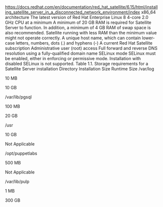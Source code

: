 https://docs.redhat.com/en/documentation/red_hat_satellite/6.15/html/installing_satellite_server_in_a_disconnected_network_environment/index
x86_64 architecture
The latest version of Red Hat Enterprise Linux 8
4-core 2.0 GHz CPU at a minimum
A minimum of 20 GB RAM is required for Satellite Server to function. In addition, a minimum of 4 GB RAM of swap space is also recommended. Satellite running with less RAM than the minimum value might not operate correctly.
A unique host name, which can contain lower-case letters, numbers, dots (.) and hyphens (-)
A current Red Hat Satellite subscription
Administrative user (root) access
Full forward and reverse DNS resolution using a fully-qualified domain name
SELinux mode
SELinux must be enabled, either in enforcing or permissive mode. Installation with disabled SELinux is not supported.
Table 1.1. Storage requirements for a Satellite Server installation
Directory	Installation Size	Runtime Size
/var/log

10 MB

10 GB

/var/lib/pgsql

100 MB

20 GB

/usr

10 GB

Not Applicable

/opt/puppetlabs

500 MB

Not Applicable

/var/lib/pulp

1 MB

300 GB
